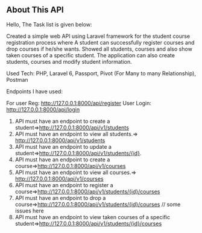 

## About This API

Hello,
The Task list is given below:

Created a simple web API using Laravel framework for the student course registration process where A student can successfully register courses and drop courses if he/she wants. Showed all students, courses and also show taken courses of a specific student. The application can also create students, courses and modify student information.


Used Tech: PHP, Laravel 6, Passport, Pivot (For Many to many Relationship), Postman


Endpoints I have used:

For user Reg: http://127.0.0.1:8000/api/register 
User Login: http://127.0.0.1:8000/api/login

1.	API must have an endpoint to create a student=>http://127.0.0.1:8000/api/v1/students
2.	API must have an endpoint to view all students.=> http://127.0.0.1:8000/api/v1/students
3.	API must have an endpoint to update a student=>http://127.0.0.1:8000/api/v1/students/{id}.
4.	API must have an endpoint to create a course=>http://127.0.0.1:8000/api/v1/courses
5.	API must have an endpoint to view all courses.=> http://127.0.0.1:8000/api/v1/courses
6.	API must have an endpoint to register a course=>http://127.0.0.1:8000/api/v1/students/{id}/courses
7.	API must have an endpoint to drop a course=>http://127.0.0.1:8000/api/v1/students/{id}/courses    // some issues here
8.	API must have an endpoint to view taken courses of a specific student=>http://127.0.0.1:8000/api/v1/students/{id}/courses

